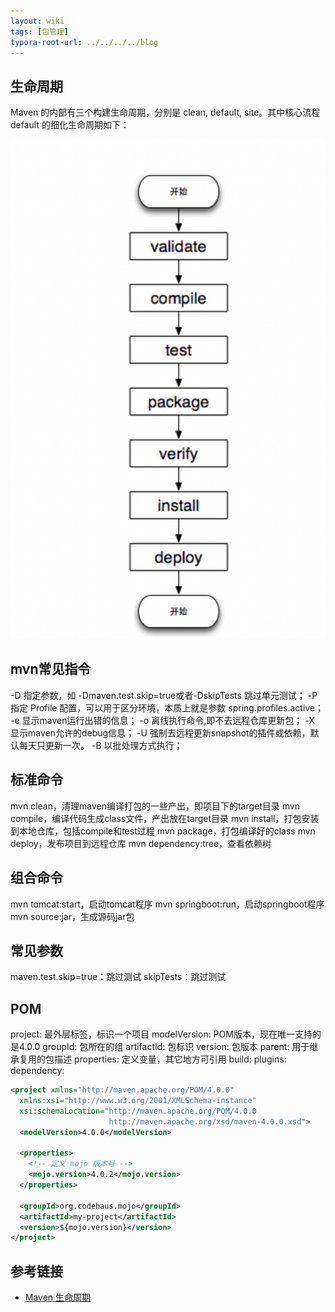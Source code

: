 ```yaml
---
layout: wiki
tags: [包管理]
typora-root-url: ../../../../blog
---
```


## 生命周期

Maven 的内部有三个构建生命周期，分别是 clean, default, site。其中核心流程 default 的细化生命周期如下：

![](/media/img/maven_lifecycle.png)

## mvn常见指令

-D 指定参数，如 -Dmaven.test.skip=true或者-DskipTests 跳过单元测试；
-P 指定 Profile 配置，可以用于区分环境，本质上就是参数 spring.profiles.active；
-e 显示maven运行出错的信息；
-o 离线执行命令,即不去远程仓库更新包；
-X 显示maven允许的debug信息；
-U 强制去远程更新snapshot的插件或依赖，默认每天只更新一次。
-B 以批处理方式执行；

## 标准命令

mvn clean，清理maven编译打包的一些产出，即项目下的target目录
mvn compile，编译代码生成class文件，产出放在target目录
mvn install，打包安装到本地仓库，包括compile和test过程
mvn package，打包编译好的class
mvn deploy，发布项目到远程仓库
mvn dependency:tree，查看依赖树

## 组合命令

mvn tomcat:start，启动tomcat程序
mvn springboot:run，启动springboot程序
mvn source:jar，生成源码jar包

## 常见参数

maven.test.skip=true：跳过测试
skipTests：跳过测试



## POM

project: 最外层标签，标识一个项目
modelVersion: POM版本，现在唯一支持的是4.0.0
groupId: 包所在的组
artifactId: 包标识
version: 包版本
parent: 用于继承复用的包描述
properties: 定义变量，其它地方可引用
build:
plugins:
dependency:

```xml
<project xmlns="http://maven.apache.org/POM/4.0.0"
  xmlns:xsi="http://www.w3.org/2001/XMLSchema-instance"
  xsi:schemaLocation="http://maven.apache.org/POM/4.0.0
                      http://maven.apache.org/xsd/maven-4.0.0.xsd">
  <modelVersion>4.0.0</modelVersion>

  <properties>
    <!-- 定义 mojo 版本号 -->
    <mojo.version>4.0.2</mojo.version>
  </properties>

  <groupId>org.codehaus.mojo</groupId>
  <artifactId>my-project</artifactId>
  <version>${mojo.version}</version>
</project>
```

## 参考链接

* [Maven 生命周期](https://www.jianshu.com/p/fd43b3d0fdb0)